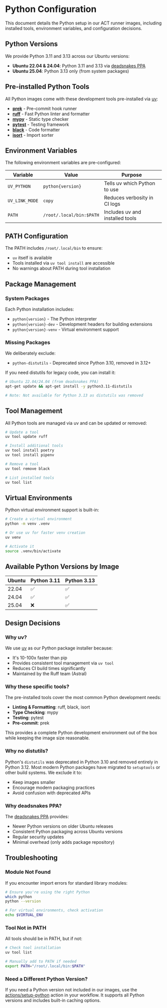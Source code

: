 # Python Configuration

This document details the Python setup in our ACT runner images, including installed tools,
environment variables, and configuration decisions.

## Python Versions

We provide Python 3.11 and 3.13 across our Ubuntu versions:

- **Ubuntu 22.04 & 24.04**: Python 3.11 and 3.13 via [deadsnakes PPA](https://launchpad.net/~deadsnakes/+archive/ubuntu/ppa)
- **Ubuntu 25.04**: Python 3.13 only (from system packages)

## Pre-installed Python Tools

All Python images come with these development tools pre-installed via [uv](https://github.com/astral-sh/uv):

- [**prek**](https://github.com/kpumuk/prek) - Pre-commit hook runner
- [**ruff**](https://github.com/astral-sh/ruff) - Fast Python linter and formatter
- [**mypy**](https://github.com/python/mypy) - Static type checker
- [**pytest**](https://github.com/pytest-dev/pytest) - Testing framework
- [**black**](https://github.com/psf/black) - Code formatter
- [**isort**](https://github.com/PyCQA/isort) - Import sorter

## Environment Variables

The following environment variables are pre-configured:

| Variable | Value | Purpose |
|----------|-------|---------|
| `UV_PYTHON` | `python{version}` | Tells uv which Python to use |
| `UV_LINK_MODE` | `copy` | Reduces verbosity in CI logs |
| `PATH` | `/root/.local/bin:$PATH` | Includes uv and installed tools |

## PATH Configuration

The PATH includes `/root/.local/bin` to ensure:
- `uv` itself is available
- Tools installed via `uv tool install` are accessible
- No warnings about PATH during tool installation

## Package Management

### System Packages

Each Python installation includes:
- `python{version}` - The Python interpreter
- `python{version}-dev` - Development headers for building extensions
- `python{version}-venv` - Virtual environment support

### Missing Packages

We deliberately exclude:
- `python-distutils` - Deprecated since Python 3.10, removed in 3.12+

If you need distutils for legacy code, you can install it:
```bash
# Ubuntu 22.04/24.04 (from deadsnakes PPA)
apt-get update && apt-get install -y python3.11-distutils

# Note: Not available for Python 3.13 as distutils was removed
```

## Tool Management

All Python tools are managed via uv and can be updated or removed:

```bash
# Update a tool
uv tool update ruff

# Install additional tools
uv tool install poetry
uv tool install pipenv

# Remove a tool
uv tool remove black

# List installed tools
uv tool list
```

## Virtual Environments

Python virtual environment support is built-in:

```bash
# Create a virtual environment
python -m venv .venv

# Or use uv for faster venv creation
uv venv

# Activate it
source .venv/bin/activate
```

## Available Python Versions by Image

| Ubuntu | Python 3.11 | Python 3.13 |
|--------|-------------|-------------|
| 22.04 | ✅ | ✅ |
| 24.04 | ✅ | ✅ |
| 25.04 | ❌ | ✅ |

## Design Decisions

### Why uv?

We use [uv](https://github.com/astral-sh/uv) as our Python package installer because:
- It's 10-100x faster than pip
- Provides consistent tool management via `uv tool`
- Reduces CI build times significantly
- Maintained by the Ruff team (Astral)

### Why these specific tools?

The pre-installed tools cover the most common Python development needs:
- **Linting & Formatting**: ruff, black, isort
- **Type Checking**: mypy
- **Testing**: pytest
- **Pre-commit**: prek

This provides a complete Python development environment out of the box while keeping the
image size reasonable.

### Why no distutils?

Python's `distutils` was deprecated in Python 3.10 and removed entirely in Python 3.12. Most
modern Python packages have migrated to `setuptools` or other build systems. We exclude it to:
- Keep images smaller
- Encourage modern packaging practices
- Avoid confusion with deprecated APIs

### Why deadsnakes PPA?

The [deadsnakes PPA](https://launchpad.net/~deadsnakes/+archive/ubuntu/ppa) provides:
- Newer Python versions on older Ubuntu releases
- Consistent Python packaging across Ubuntu versions
- Regular security updates
- Minimal overhead (only adds package repository)

## Troubleshooting

### Module Not Found

If you encounter import errors for standard library modules:

```bash
# Ensure you're using the right Python
which python
python --version

# For virtual environments, check activation
echo $VIRTUAL_ENV
```

### Tool Not in PATH

All tools should be in PATH, but if not:

```bash
# Check tool installation
uv tool list

# Manually add to PATH if needed
export PATH="/root/.local/bin:$PATH"
```

### Need a Different Python Version?

If you need a Python version not included in our images, use the
[actions/setup-python](https://github.com/actions/setup-python) action in your workflow. It
supports all Python versions and includes built-in caching options.
